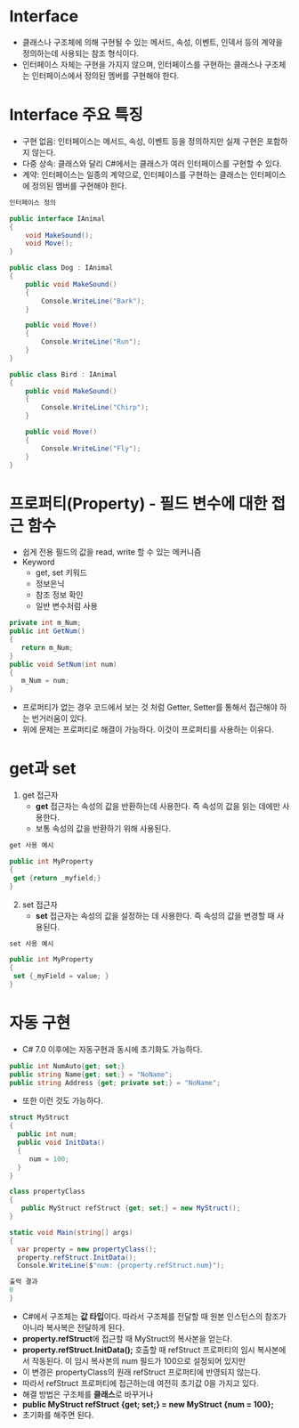 # Interface
  * 클래스나 구조체에 의해 구현될 수 있는 메서드, 속성, 이벤트, 인덱서 등의 계약을 정의하는데 사용되는 참조 형식이다.
  * 인터페이스 자체는 구현을 가지지 않으며, 인터페이스를 구현하는 클래스나 구조체는 인터페이스에서 정의된 멤버를 구현해야 한다.

# Interface 주요 특징
  * 구현 없음: 인터페이스는 메서드, 속성, 이벤트 등을 정의하지만 실제 구현은 포함하지 않는다.
  * 다중 상속: 클래스와 달리 C#에서는 클래스가 여러 인터페이스를 구현할 수 있다.
  * 계약: 인터페이스는 일종의 계약으로, 인터페이스를 구현하는 클래스는 인터페이스에 정의된 멤버를 구현해야 한다.

```C#
인터페이스 정의

public interface IAnimal
{
    void MakeSound();
    void Move();
}

public class Dog : IAnimal
{
    public void MakeSound()
    {
        Console.WriteLine("Bark");
    }

    public void Move()
    {
        Console.WriteLine("Run");
    }
}

public class Bird : IAnimal
{
    public void MakeSound()
    {
        Console.WriteLine("Chirp");
    }

    public void Move()
    {
        Console.WriteLine("Fly");
    }
}

```
# 프로퍼티(Property) - 필드 변수에 대한 접근 함수
  * 쉽게 전용 필드의 값을 read, write 할 수 있는 메커니즘
  * Keyword
    * get, set 키워드
    * 정보은닉
    * 참조 정보 확인
    * 일반 변수처럼 사용

```C#
private int m_Num;
public int GetNum()
{
   return m_Num;
}
public void SetNum(int num)
{
   m_Num = num;
}
```
  * 프로퍼티가 없는 경우 코드에서 보는 것 처럼 Getter, Setter를 통해서 접근해야 하는 번거러움이 있다.
  * 위에 문제는 프로퍼티로 해결이 가능하다. 이것이 프로퍼티를 사용하는 이유다.

# get과 set
 1. get 접근자
    * **get** 접근자는 속성의 값을 반환하는데 사용한다. 즉 속성의 값을 읽는 데에만 사용한다.
    * 보통 속성의 값을 반환하기 위해 사용된다.
 ```C#
get 사용 예시 

public int MyProperty
{
  get {return _myfield;}
}
```
 2. set 접근자
    * **set** 접근자는 속성의 값을 설정하는 데 사용한다. 즉 속성의 값을 변경할 때 사용된다.
```C#
set 사용 예시

public int MyProperty
{
 set {_myField = value; }
}
```

# 자동 구현
 * C# 7.0 이후에는 자동구현과 동시에 초기화도 가능하다.

```C#
public int NumAuto{get; set;}
public string Name{get; set;} = "NoName";
public string Address {get; private set;} = "NoName";
```
 * 또한 이런 것도 가능하다.

```C#
struct MyStruct
{
  public int num;
  public void InitData()
  {
     num = 100;
  }
}

class propertyClass
{
   public MyStruct refStruct {get; set;} = new MyStruct();
}

static void Main(string[] args)
{
  var property = new propertyClass();
  property.refStruct.InitData();
  Console.WriteLine($"num: {property.refStruct.num}");

출력 결과
0
}
```
  * C#에서 구조체는 **값 타입**이다. 따라서 구조체를 전달할 때 원본 인스턴스의 참조가 아니라 복사복은 전달하게 된다.
  * **property.refStruct**에 접근할 때 MyStruct의 복사본을 얻는다.
  *  **property.refStruct.InitData();** 호출할 때 refStruct 프로퍼티의 임시 복사본에서 작동된다. 이 임시 복사본의 num 필드가 100으로 설정되어 있지만
  *  이 변경은 propertyClass의 원래 refStruct 프로퍼티에 반영되지 않는다.
  *  따라서 refStruct 프로퍼티에 접근하는데 여전히 초기값 0을 가지고 있다.
  *  해결 방법은 구조체를 **클래스**로 바꾸거나
  *   **public MyStruct refStruct {get; set;} = new MyStruct {num = 100};**
  *   초기화를 해주면 된다.
